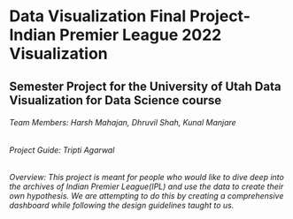 # Data Visualization Final Project-Indian Premier League 2022 Visualization
## Semester Project for the University of Utah Data Visualization for Data Science course
###### Team Members: Harsh Mahajan, Dhruvil Shah, Kunal Manjare
###### Project Guide: Tripti Agarwal
###### Overview: This project is meant for people who would like to dive deep into the archives of Indian Premier League(IPL) and use the data to create their own hypothesis. We are attempting to do this by creating a comprehensive dashboard while following the design guidelines taught to us.


